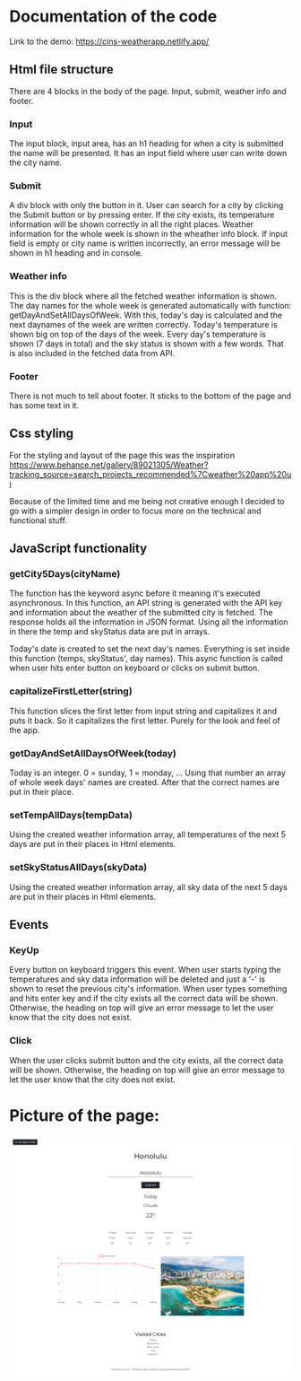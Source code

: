 # Documentation of the code

Link to the demo: https://cins-weatherapp.netlify.app/

## Html file structure

There are 4 blocks in the body of the page. Input, submit, weather info and footer.

### Input

The input block, input area, has an h1 heading for when a city is submitted the name will be presented.
It has an input field where user can write down the city name.

### Submit

A div block with only the button in it. User can search for a city by clicking the Submit button or by pressing enter.
If the city exists, its temperature information will be shown correctly in all the right places. Weather information for the whole week is shown in the wheather info block. If input field is empty or city name is written incorrectly, an error message will be shown in h1 heading and in console.

### Weather info

This is the div block where all the fetched weather information is shown. The day names for the whole week is generated automatically with function: getDayAndSetAllDaysOfWeek. With this, today's day is calculated and the next daynames of the week are written correctly. Today's temperature is shown big on top of the days of the week. Every day's temperature is shown (7 days in total) and the sky status is shown with a few words. That is also included in the fetched data from API.

### Footer

There is not much to tell about footer. It sticks to the bottom of the page and has some text in it.

## Css styling

For the styling and layout of the page this was the inspiration <https://www.behance.net/gallery/89021305/Weather?tracking_source=search_projects_recommended%7Cweather%20app%20ui>

Because of the limited time and me being not creative enough I decided to go with a simpler design in order to focus more on the technical and functional stuff.

## JavaScript functionality

### getCity5Days(cityName)

The function has the keyword async before it meaning it's executed asynchronous. In this function, an API string is generated with the API key and information about the weather of the submitted city is fetched. The response holds all the information in JSON format. Using all the information in there the temp and skyStatus data are put in arrays.

Today's date is created to set the next day's names. Everything is set inside this function (temps, skyStatus', day names). This async function is called when user hits enter button on keyboard or clicks on submit button.

### capitalizeFirstLetter(string)

This function slices the first letter from input string and capitalizes it and puts it back. So it capitalizes the first letter. Purely for the look and feel of the app.

### getDayAndSetAllDaysOfWeek(today)

Today is an integer. 0 = sunday, 1 = monday, ... Using that number an array of whole week days' names are created. After that the correct names are put in their place.

### setTempAllDays(tempData)

Using the created weather information array, all temperatures of the next 5 days are put in their places in Html elements.

### setSkyStatusAllDays(skyData)

Using the created weather information array, all sky data of the next 5 days are put in their places in Html elements.

## Events

### KeyUp

Every button on keyboard triggers this event. When user starts typing the temperatures and sky data information will be deleted and just a '-' is shown to reset the previous city's information. When user types something and hits enter key and if the city exists all the correct data will be shown. Otherwise, the heading on top will give an error message to let the user know that the city does not exist.

### Click

When the user clicks submit button and the city exists, all the correct data will be shown. Otherwise, the heading on top will give an error message to let the user know that the city does not exist.

# Picture of the page:

<img src="./example.png" width=600>
